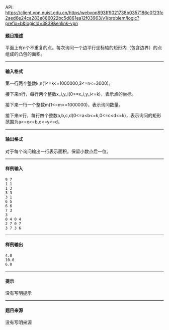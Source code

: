 API: https://client.vpn.nuist.edu.cn/https/webvpn893ff9021738b0357186c0f23fc2aed6e24ca283e886022bc5d861ea12f03963/v1/problem/logic?prefix=b&logicId=3839&enlink-vpn

#### 题目描述

平面上有n个不重复的点。每次询问一个边平行坐标轴的矩形内（包含边界）的点组成的凸包的面积。

---

#### 输入格式

第一行两个整数k,n(1<=k<=1000000,3<=n<=3000)。

接下来n行，每行两个整数x\_i,y\_i(0<=x\_i,y\_i<=k)，表示点的坐标。

接下来一行一个整数m(1<=m<=1000000)，表示询问数量。

接下来m行，每行四个整数a,b,c,d(0<=a<b<=k,0<=c<d<=k)，表示询问的矩形范围为a<=x<=b,c<=y<=d。

---

#### 输出格式

对于每个询问输出一行表示面积。保留小数点后一位。

---

#### 样例输入
```
9 7
1 1
1 3
3 3
3 1
6 5
6 6
7 3
3
0 4 0 4
2 7 0 7
3 7 3 6
```

---

#### 样例输出
```
4.0
10.0
6.0
```

---

#### 提示

没有写明提示

---

#### 题目来源

没有写明来源